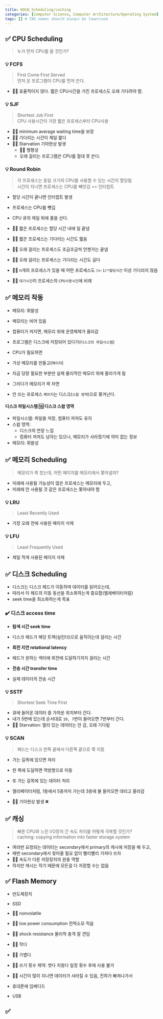 ```yaml
---
title: KOCW_Scheduling/caching
categories: [Computer Science, Computer Architecture/Operating System]
tags: [] # TAG names should always be lowercase
---
```


## ✅ CPU Scheduling

> 누가 먼저 CPU를 쓸 것인가?

### 💡 FCFS

> First Come First Served <br>
> 먼저 온 프로그램이 CPU를 먼저 쓴다. <br>

- 👎🏻 효율적이지 않다. 짧은 CPU시간을 가진 프로세스도 오래 기다려야 함.

### 💡 SJF

> Shortest Job First <br>
> CPU 사용시간이 가장 짧은 프로세스부터 CPU사용 <br>

- 👍🏻 minimum average waiting time을 보장
- 👍🏻 기다리는 시간이 제일 짧다
- 👎🏻 Starvation 기아현상 발생
  - 👎🏻 형평성
  - 오래 걸리는 프로그램은 CPU를 절대 못 쓴다.

### 💡 Round Robin

> 각 프로세스는 동일 크기의 CPU를 사용할 수 있는 시간이 할당됨 <br>
> 시간이 지나면 프로세스는 CPU를 빼앗김 => 인터럽트 <br>

- 할당 시간이 끝나면 인터럽트 발생
- 프로세스는 CPU를 뺏김
- CPU 큐의 제일 뒤에 줄을 선다.

- 👍🏻 짧은 프로세스는 할당 시간 내에 일 끝냄
- 👍🏻 짧은 프로세스는 기다리는 시간도 짧음
- 👍🏻 오래 걸리는 프로세스도 조금조금씩 언젠가는 끝냄
- 👍🏻 오래 걸리는 프로세스는 기다리는 시간도 길다

- 👍🏻 n개의 프로세스가 있을 때 어떤 프로세스도 `(n-1)*할당시간` 이상 기다리지 않음
- 👍🏻 `대기시간`이 프로세스의 `CPU사용시간`에 비례

## ✅ 메모리 작동

- 메모리: 휘발성
- 메모리는 비어 있음
- 컴퓨터가 켜지면, 메모리 위에 운영체제가 올라감
- 프로그램은 디스크에 저장되어 있다가(`디스크의 파일시스템`)
- CPU가 필요하면
- 가상 메모리를 만들고(`페이지`)
- 지금 당장 필요한 부분만 실제 물리적인 메모리 위에 올라가게 됨

- 그러다가 메모리가 꽉 차면
- 안 쓰는 프로세스 `페이지`는 디스크(`스왑 영역`)으로 쫒겨난다.

#### 디스크 파일시스템 🆚 디스크 스왑 영역

- 파일시스템: 파일들 저장, 컴퓨터 꺼져도 유지
- 스왑 영역:
  - 디스크의 연장 느낌
  - 컴퓨터 꺼져도 남아는 있으나, 메모리가 사라졌기에 의미 없는 정보
- 메모리: 휘발성

## ✅ 메모리 Scheduling

> 메모리가 꽉 찼는데, 어떤 페이지를 메모리에서 쫒아낼까? <br>

- 미래에 사용될 가능성이 많은 프로세스는 메모리에 두고,
- 미래에 안 사용될 것 같은 프로세스는 쫒아내야 함

### 💡 LRU

> Least Recently Used <br>

- 가장 오래 전에 사용된 페이지 삭제

### 💡 LFU

> Least Frequently Used <br>

- 제일 적게 사용된 페이지 삭제

## ✅ 디스크 Scheduling

- 디스크는 디스크 헤드가 이동하며 데이터를 읽어오는데,
- 따라서 이 헤드의 이동 동선을 최소화하는게 중요함(엘레베이터처럼)
- seek time을 최소화하는게 목표

### ✔️ 디스크 access time

- **탐색 시간 seek time**
- 디스크 헤드가 해당 트랙(실린더)으로 움직이는데 걸리는 시간

- **회전 지연 rotational latency**
- 헤드가 원하는 섹터에 회전에 도달하기까지 걸리는 시간

- **전송 시간 transfer time**
- 실제 데이터의 전송 시간

### 💡 SSTF

> Shortest Seek Time First <br>

- 큐에 들어온 데이터 중 가까운 위치부터 간다.
- 내가 5번에 있는데 순서대로 `10, 7`번이 들어오면 7번부터 간다.
- 👎🏻 Starvation: 멀리 있는 데이터는 안 감, 오래 기다림

### 💡 SCAN

> 헤드는 디스크 한쪽 끝에서 다른쪽 끝으로 쭉 이동 <br>

- 가는 길목에 있으면 처리
- 한 쪽에 도달하면 역방향으로 이동
- 또 가는 길목에 있는 데이터 처리
- 엘리베이터처럼, 1층에서 5층까지 가는데 3층에 불 들어오면 데리고 올라감

- 👍🏻 기아현상 발생 ❌

## ✅ 캐싱

> 빠른 CPU와 느린 I/O장치 간 속도 차이를 어떻게 극복할 것인가? <br>
> caching: copying information into faster storage system <br>

- 여러번 요청되는 데이터는 secondary에서 primary의 캐시에 저장을 해 두고,
- 매번 secondary에서 찾아올 필요 없이 빨리빨리 가져다 쓰자
- 👍🏻 속도가 다른 저장장치의 완충 역할
- 하지만 캐시는 작기 때문에 모든걸 다 저장할 수는 없음

## ✅ Flash Memory

- 반도체장치
- SSD

- 👍🏻 nonvolatile
- 👍🏻 low power consumption 전력소모 적음
- 👍🏻 shock resistance 물리적 충격 잘 견딤
- 👍🏻 작다
- 👍🏻 가볍다
- 👎🏻 쓰기 횟수 제약: 썻다 지웠다 일정 횟수 후에 사용 불가
- 👎🏻 시간이 많이 지나면 데이터가 사라질 수 있음, 전하가 빠져나가서

- 휴대폰에 임베디드
- USB

## ✅

